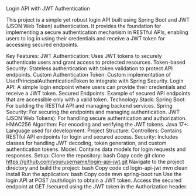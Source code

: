 Login API with JWT Authentication

This project is a simple yet robust login API built using Spring Boot and JWT (JSON Web Token) authentication. It provides the foundation for implementing a secure authentication mechanism in RESTful APIs, enabling users to log in using their credentials and receive a JWT token for accessing secured endpoints.

Key Features:
JWT Authentication: Uses JWT tokens to securely authenticate users and grant access to protected resources.
Token-based Security: Stateless authentication with token validation to protect API endpoints.
Custom Authentication Token: Custom implementation of UserPrincipalAuthenticationToken to integrate with Spring Security.
Login API: A simple login endpoint where users can provide their credentials and receive a JWT token.
Secured Endpoints: Example of secured API endpoints that are accessible only with a valid token.
Technology Stack:
Spring Boot: For building the RESTful API and managing backend services.
Spring Security: For securing the endpoints and managing authentication.
JWT (JSON Web Tokens): For handling secure authentication and authorization.
HMAC256 Algorithm: For encoding and verifying the JWT tokens.
Java 17+: Language used for development.
Project Structure:
Controllers: Contains RESTful API endpoints for login and secured access.
Security: Includes classes for handling JWT decoding, token generation, and custom authentication tokens.
Model: Contains data models for login requests and responses.
Setup:
Clone the repository:
bash
Copy code
git clone https://github.com/yourusername/login-api-jwt.git
Navigate to the project directory and build the project:
bash
Copy code
cd login-api-jwt
mvn clean install
Run the application:
bash
Copy code
mvn spring-boot:run
Use the login API at POST /auth/login to obtain a JWT token.
Access the secured endpoint at GET /secured using the JWT token in the Authorization header.

